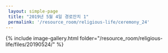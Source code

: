 ```yaml
--- 
 layout: simple-page 
 title: "2019년 5월 4일 경로잔치 1"
 permalink: '/resource_room/religious-life/ceremony_24'
--- 
```

{% include image-gallery.html folder="/resource_room/religious-life/files/20190524/" %}